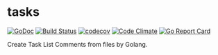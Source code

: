 # tasks
[![GoDoc](https://godoc.org/github.com/budougumi0617/tasks?status.svg)](https://godoc.org/github.com/budougumi0617/tasks)
[![Build Status](https://travis-ci.org/budougumi0617/tasks.svg?branch=master)](https://travis-ci.org/budougumi0617/tasks)
[![codecov](https://codecov.io/gh/budougumi0617/tasks/branch/master/graph/badge.svg)](https://codecov.io/gh/budougumi0617/tasks)
[![Code Climate](https://codeclimate.com/github/budougumi0617/tasks/badges/gpa.svg)](https://codeclimate.com/github/budougumi0617/tasks)
[![Go Report Card](https://goreportcard.com/badge/github.com/budougumi0617/tasks)](https://goreportcard.com/report/github.com/budougumi0617/tasks)


Create Task List Comments from files by Golang.

